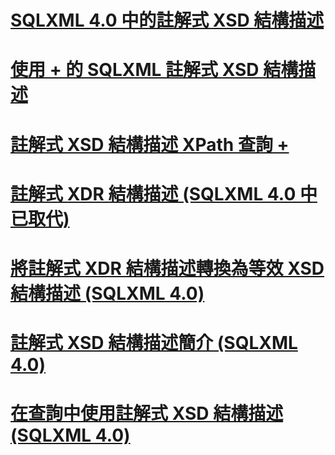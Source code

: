# [SQLXML 4.0 中的註解式 XSD 結構描述](annotated-xsd-schemas-in-sqlxml-4-0.md)

# [使用 + 的 SQLXML 註解式 XSD 結構描述](../../../relational-databases/sqlxml-annotated-xsd-schemas-using/using-annotations-in-xsd-schemas-sqlxml-4-0.md)
# [註解式 XSD 結構描述 XPath 查詢 +](../../../relational-databases/sqlxml-annotated-xsd-schemas-xpath-queries/using-xpath-queries-in-sqlxml-4-0.md)

# [註解式 XDR 結構描述 (SQLXML 4.0 中已取代)](annotated-xdr-schemas-deprecated-in-sqlxml-4-0.md)
# [將註解式 XDR 結構描述轉換為等效 XSD 結構描述 (SQLXML 4.0)](converting-annotated-xdr-schemas-to-equivalent-xsd-schemas-sqlxml-4-0.md)
# [註解式 XSD 結構描述簡介 (SQLXML 4.0)](introduction-to-annotated-xsd-schemas-sqlxml-4-0.md)
# [在查詢中使用註解式 XSD 結構描述 (SQLXML 4.0)](using-annotated-xsd-schemas-in-queries-sqlxml-4-0.md)
